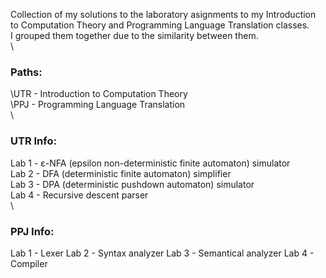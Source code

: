 Collection of my solutions to the laboratory asignments to my Introduction to Computation Theory and Programming Language Translation classes. \
I grouped them together due to the similarity between them. \
\
### Paths:
\UTR - Introduction to Computation Theory \
\PPJ - Programming Language Translation \
\
### UTR Info:
Lab 1 - ε-NFA (epsilon non-deterministic finite automaton) simulator \
Lab 2 - DFA (deterministic finite automaton) simplifier \
Lab 3 - DPA (deterministic pushdown automaton) simulator \
Lab 4 - Recursive descent parser \
\
### PPJ Info:
Lab 1 - Lexer
Lab 2 - Syntax analyzer
Lab 3 - Semantical analyzer
Lab 4 - Compiler
